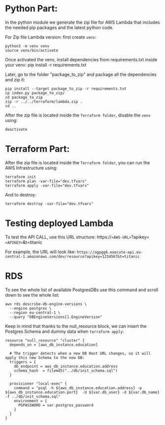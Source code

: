 
# Python Part:
In the python module we generate the zip file for AWS Lambda that includes the needed pip packages and the latest python code.

For Zip file Lambda version:
first create `venv`:
```
python3 -m venv venv
source venv/bin/activate
```

Once activated the venv, install dependencies from requirements.txt inside your venv:
pip install -r requirements.txt


Later, go to the folder "package_to_zip" and package all the dependencies and zip it:
```
pip install --target package_to_zip -r requirements.txt
cp index.py package_to_zip/
cd package_to_zip
zip -r ../../terraform/lambda.zip .
cd ..
```

After the zip file is located inside the `Terraform folder`, disable the `venv` using:
```
deactivate
```


# Terraform Part:
After the zip file is located inside the `Terraform folder`, you can run the AWS Infrastructure using:
```
terraform init
terraform plan -var-file="dev.tfvars"
terraform apply -var-file="dev.tfvars"
```

And to destroy:
```
terraform destroy -var-file="dev.tfvars"
```


# Testing deployed Lambda
To test the API CALL, use this URL structure: https://`<AWS-URL>`?apikey=`<APIKEY>`&t=titanic

For example, the URL will look like: `https://ogpgg6.execute-api.eu-central-1.amazonaws.com/dev/resource?apikey=1234567&t=titanic`



# RDS

To see the whole list of available PostgresDBs use this command and scroll down to see the whole list:
```
aws rds describe-db-engine-versions \
  --engine postgres \
  --region eu-central-1 \
  --query "DBEngineVersions[].EngineVersion"
```


Keep in mind that thanks to the null_resource block, we can insert the Postgres Schema and dummy data when `terraform apply`:
```
resource "null_resource" "cluster" {
  depends_on = [aws_db_instance.education]

  # The trigger detects when a new DB Host URL changes, so it will apply this new Schema to the new DB:
  triggers = {
    db_endpoint = aws_db_instance.education.address
    schema_hash  = filemd5("../db/init_schema.sql")
  }

  provisioner "local-exec" {
    command = "psql -h ${aws_db_instance.education.address} -p ${aws_db_instance.education.port}  -U ${var.db_user} -d ${var.db_name} -f ../db/init_schema.sql"
    environment = {
      PGPASSWORD = var.postgres_password
    }
  }
}
```